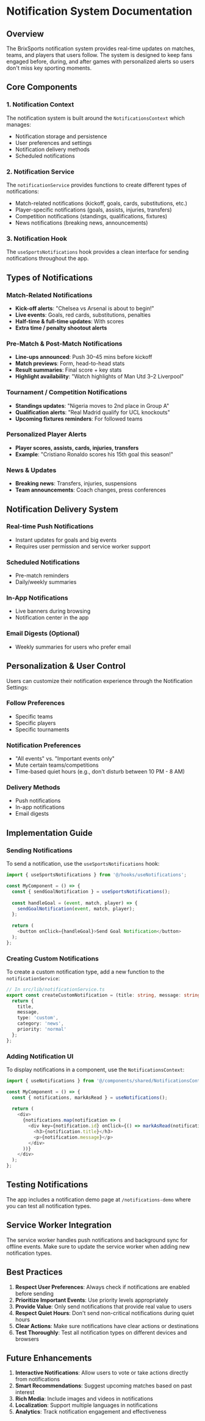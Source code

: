 # Notification System Documentation

## Overview

The BrixSports notification system provides real-time updates on matches, teams, and players that users follow. The system is designed to keep fans engaged before, during, and after games with personalized alerts so users don't miss key sporting moments.

## Core Components

### 1. Notification Context
The notification system is built around the `NotificationsContext` which manages:
- Notification storage and persistence
- User preferences and settings
- Notification delivery methods
- Scheduled notifications

### 2. Notification Service
The `notificationService` provides functions to create different types of notifications:
- Match-related notifications (kickoff, goals, cards, substitutions, etc.)
- Player-specific notifications (goals, assists, injuries, transfers)
- Competition notifications (standings, qualifications, fixtures)
- News notifications (breaking news, announcements)

### 3. Notification Hook
The `useSportsNotifications` hook provides a clean interface for sending notifications throughout the app.

## Types of Notifications

### Match-Related Notifications
- **Kick-off alerts**: "Chelsea vs Arsenal is about to begin!"
- **Live events**: Goals, red cards, substitutions, penalties
- **Half-time & full-time updates**: With scores
- **Extra time / penalty shootout alerts**

### Pre-Match & Post-Match Notifications
- **Line-ups announced**: Push 30–45 mins before kickoff
- **Match previews**: Form, head-to-head stats
- **Result summaries**: Final score + key stats
- **Highlight availability**: "Watch highlights of Man Utd 3–2 Liverpool"

### Tournament / Competition Notifications
- **Standings updates**: "Nigeria moves to 2nd place in Group A"
- **Qualification alerts**: "Real Madrid qualify for UCL knockouts"
- **Upcoming fixtures reminders**: For followed teams

### Personalized Player Alerts
- **Player scores, assists, cards, injuries, transfers**
- **Example**: "Cristiano Ronaldo scores his 15th goal this season!"

### News & Updates
- **Breaking news**: Transfers, injuries, suspensions
- **Team announcements**: Coach changes, press conferences

## Notification Delivery System

### Real-time Push Notifications
- Instant updates for goals and big events
- Requires user permission and service worker support

### Scheduled Notifications
- Pre-match reminders
- Daily/weekly summaries

### In-App Notifications
- Live banners during browsing
- Notification center in the app

### Email Digests (Optional)
- Weekly summaries for users who prefer email

## Personalization & User Control

Users can customize their notification experience through the Notification Settings:

### Follow Preferences
- Specific teams
- Specific players
- Specific tournaments

### Notification Preferences
- "All events" vs. "Important events only"
- Mute certain teams/competitions
- Time-based quiet hours (e.g., don't disturb between 10 PM - 8 AM)

### Delivery Methods
- Push notifications
- In-app notifications
- Email digests

## Implementation Guide

### Sending Notifications

To send a notification, use the `useSportsNotifications` hook:

```typescript
import { useSportsNotifications } from '@/hooks/useNotifications';

const MyComponent = () => {
  const { sendGoalNotification } = useSportsNotifications();
  
  const handleGoal = (event, match, player) => {
    sendGoalNotification(event, match, player);
  };
  
  return (
    <button onClick={handleGoal}>Send Goal Notification</button>
  );
};
```

### Creating Custom Notifications

To create a custom notification type, add a new function to the `notificationService`:

```typescript
// In src/lib/notificationService.ts
export const createCustomNotification = (title: string, message: string) => {
  return {
    title,
    message,
    type: 'custom',
    category: 'news',
    priority: 'normal'
  };
};
```

### Adding Notification UI

To display notifications in a component, use the `NotificationsContext`:

```typescript
import { useNotifications } from '@/components/shared/NotificationsContext';

const MyComponent = () => {
  const { notifications, markAsRead } = useNotifications();
  
  return (
    <div>
      {notifications.map(notification => (
        <div key={notification.id} onClick={() => markAsRead(notification.id)}>
          <h3>{notification.title}</h3>
          <p>{notification.message}</p>
        </div>
      ))}
    </div>
  );
};
```

## Testing Notifications

The app includes a notification demo page at `/notifications-demo` where you can test all notification types.

## Service Worker Integration

The service worker handles push notifications and background sync for offline events. Make sure to update the service worker when adding new notification types.

## Best Practices

1. **Respect User Preferences**: Always check if notifications are enabled before sending
2. **Prioritize Important Events**: Use priority levels appropriately
3. **Provide Value**: Only send notifications that provide real value to users
4. **Respect Quiet Hours**: Don't send non-critical notifications during quiet hours
5. **Clear Actions**: Make sure notifications have clear actions or destinations
6. **Test Thoroughly**: Test all notification types on different devices and browsers

## Future Enhancements

1. **Interactive Notifications**: Allow users to vote or take actions directly from notifications
2. **Smart Recommendations**: Suggest upcoming matches based on past interest
3. **Rich Media**: Include images and videos in notifications
4. **Localization**: Support multiple languages in notifications
5. **Analytics**: Track notification engagement and effectiveness